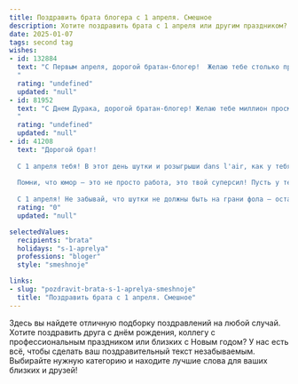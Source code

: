 ```yaml
---
title: Поздравить брата блогера с 1 апреля. Смешное
description: Хотите поздравить брата с 1 апреля или другим праздником? Наш ИИ создаст незабываемое поздравление, а вы обязательно выделитесь среди других.  
date: 2025-01-07
tags: second tag
wishes:
- id: 132884
  text: "С Первым апреля, дорогой братан-блогер!  Желаю тебе столько просмотров, что серверы YouTube рухнут от зависти, а подписчики будут оставлять только восторженные комментарии (даже если ты выложишь видео, где ты пытаешься жонглировать кошками)! Пусть твоя аудитория растёт быстрее, чем количество подписчиков у любого конкурента, а креатив бьёт ключом,  как шампанское на дне рождения!  Пусть все твои шутки будут вирусными, а хайп — вечным!
  "
  rating: "undefined"
  updated: "null"
- id: 81952
  text: "С Днем Дурака, дорогой братан-блогер! Желаю тебе миллион просмотров, а не разочарований, море лайков, а не хейтеров, и чтобы твоя аудитория была такой же лояльной, как ты к своим (почти) всегда правдивым историям! 😄
  "
  rating: "undefined"
  updated: "null"
- id: 41208
  text: "Дорогой брат!
  
  С 1 апреля тебя! В этот день шутки и розыгрыши dans l'air, как у тебя в блоге лайки! Желаю, чтобы твои идеи были свежими, как ломаная ссылка, а подписчики увеличивались, как цены на кофе. Пусть каждый твой пост собирает столько просмотров, что даже самые опытные блогеры будут завидовать!
  
  Помни, что юмор — это не просто работа, это твой суперсил! Пусть у тебя всегда будет запас мемов на случай, если кто-то попытается взять на себя роль твоего шутника. Поздравляю, и пусть удача всегда улыбается тебе так же, как ты улыбаешься, когда видишь новый комментарий с признанием в любви к твоему контенту!
  
  С 1 апреля! Не забывай, что шутки не должны быть на грани фола — оставь это своим подписчикам! 🎉😁"
  rating: "0"
  updated: "null"

selectedValues:
  recipients: "brata"
  holidays: "s-1-aprelya"
  professions: "bloger"
  style: "smeshnoje"

links:
- slug: "pozdravit-brata-s-1-aprelya-smeshnoje"
  title: "Поздравить брата с 1 апреля. Смешное"
---
```


Здесь вы найдете отличную подборку поздравлений на любой случай. 
Хотите поздравить друга с днём рождения, коллегу с профессиональным праздником или близких с Новым годом? У нас есть всё, чтобы сделать ваш поздравительный текст незабываемым. Выбирайте нужную категорию и находите лучшие слова для ваших близких и друзей!
